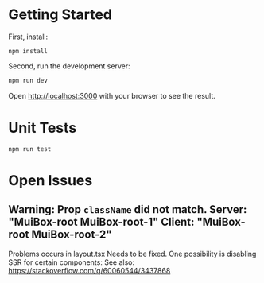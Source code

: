 
# Getting Started

First, install:

```
npm install
```

Second, run the development server:

```bash
npm run dev
```

Open [http://localhost:3000](http://localhost:3000) with your browser to see the result.

# Unit Tests

```
npm run test
```

# Open Issues

## Warning: Prop `className` did not match. Server: "MuiBox-root MuiBox-root-1" Client: "MuiBox-root MuiBox-root-2"

Problems occurs in layout.tsx
Needs to be fixed. One possibility is disabling SSR for certain components:
See also: https://stackoverflow.com/q/60060544/3437868